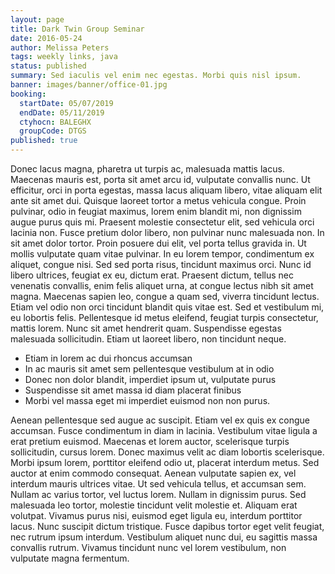 ```yaml
---
layout: page
title: Dark Twin Group Seminar
date: 2016-05-24
author: Melissa Peters
tags: weekly links, java
status: published
summary: Sed iaculis vel enim nec egestas. Morbi quis nisl ipsum.
banner: images/banner/office-01.jpg
booking:
  startDate: 05/07/2019
  endDate: 05/11/2019
  ctyhocn: BALEGHX
  groupCode: DTGS
published: true
---
```

Donec lacus magna, pharetra ut turpis ac, malesuada mattis lacus. Maecenas mauris est, porta sit amet arcu id, vulputate convallis nunc. Ut efficitur, orci in porta egestas, massa lacus aliquam libero, vitae aliquam elit ante sit amet dui. Quisque laoreet tortor a metus vehicula congue. Proin pulvinar, odio in feugiat maximus, lorem enim blandit mi, non dignissim augue purus quis mi. Praesent molestie consectetur elit, sed vehicula orci lacinia non. Fusce pretium dolor libero, non pulvinar nunc malesuada non. In sit amet dolor tortor. Proin posuere dui elit, vel porta tellus gravida in.
Ut mollis vulputate quam vitae pulvinar. In eu lorem tempor, condimentum ex aliquet, congue nisi. Sed sed porta risus, tincidunt maximus orci. Nunc id libero ultrices, feugiat ex eu, dictum erat. Praesent dictum, tellus nec venenatis convallis, enim felis aliquet urna, at congue lectus nibh sit amet magna. Maecenas sapien leo, congue a quam sed, viverra tincidunt lectus. Etiam vel odio non orci tincidunt blandit quis vitae est. Sed et vestibulum mi, eu lobortis felis. Pellentesque id metus eleifend, feugiat turpis consectetur, mattis lorem. Nunc sit amet hendrerit quam. Suspendisse egestas malesuada sollicitudin. Etiam ut laoreet libero, non tincidunt neque.

* Etiam in lorem ac dui rhoncus accumsan
* In ac mauris sit amet sem pellentesque vestibulum at in odio
* Donec non dolor blandit, imperdiet ipsum ut, vulputate purus
* Suspendisse sit amet massa id diam placerat finibus
* Morbi vel massa eget mi imperdiet euismod non non purus.

Aenean pellentesque sed augue ac suscipit. Etiam vel ex quis ex congue accumsan. Fusce condimentum in diam in lacinia. Vestibulum vitae ligula a erat pretium euismod. Maecenas et lorem auctor, scelerisque turpis sollicitudin, cursus lorem. Donec maximus velit ac diam lobortis scelerisque. Morbi ipsum lorem, porttitor eleifend odio ut, placerat interdum metus.
Sed auctor at enim commodo consequat. Aenean vulputate sapien ex, vel interdum mauris ultrices vitae. Ut sed vehicula tellus, et accumsan sem. Nullam ac varius tortor, vel luctus lorem. Nullam in dignissim purus. Sed malesuada leo tortor, molestie tincidunt velit molestie et. Aliquam erat volutpat. Vivamus purus nisi, euismod eget ligula eu, interdum porttitor lacus. Nunc suscipit dictum tristique. Fusce dapibus tortor eget velit feugiat, nec rutrum ipsum interdum. Vestibulum aliquet nunc dui, eu sagittis massa convallis rutrum. Vivamus tincidunt nunc vel lorem vestibulum, non vulputate magna fermentum.
